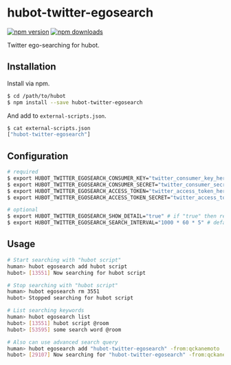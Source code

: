 # hubot-twitter-egosearch

[![npm version](https://img.shields.io/npm/v/hubot-twitter-egosearch.svg)](https://www.npmjs.com/package/hubot-twitter-egosearch)
[![npm downloads](https://img.shields.io/npm/dm/hubot-twitter-egosearch.svg)](https://www.npmjs.com/package/hubot-twitter-egosearch)

Twitter ego-searching for hubot.

## Installation

Install via npm.

```bash
$ cd /path/to/hubot
$ npm install --save hubot-twitter-egosearch
```

And add to `external-scripts.json`.

```bash
$ cat external-scripts.json
["hubot-twitter-egosearch"]
```

## Configuration

```bash
# required
$ export HUBOT_TWITTER_EGOSEARCH_CONSUMER_KEY="twitter_consumer_key_here"
$ export HUBOT_TWITTER_EGOSEARCH_CONSUMER_SECRET="twitter_consumer_secret_here"
$ export HUBOT_TWITTER_EGOSEARCH_ACCESS_TOKEN="twitter_access_token_here"
$ export HUBOT_TWITTER_EGOSEARCH_ACCESS_TOKEN_SECRET="twitter_access_token_secret_here"

# optional
$ export HUBOT_TWITTER_EGOSEARCH_SHOW_DETAIL="true" # if "true" then response will be more detailed
$ export HUBOT_TWITTER_EGOSEARCH_SEARCH_INTERVAL="1000 * 60 * 5" # defaults to "1000 * 60" msec
```

## Usage

```bash
# Start searching with "hubot script"
human> hubot egosearch add hubot script
hubot> [13551] Now searching for hubot script

# Stop searching with "hubot script"
human> hubot egosearch rm 3551
hubot> Stopped searching for hubot script

# List searching keywords
human> hubot egosearch list
hubot> [13551] hubot script @room
hubot> [53595] some search word @room

# Also can use advanced search query
human> hubot egosearch add "hubot-twitter-egosearch" -from:qckanemoto
hubot> [29107] Now searching for "hubot-twitter-egosearch" -from:qckanemoto
```
